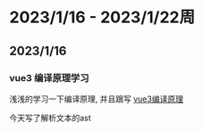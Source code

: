 # 2023/1/16 - 2023/1/22周

## 2023/1/16

### vue3 编译原理学习

浅浅的学习一下编译原理, 并且跟写
[vue3编译原理](https://github.com/iygxv/vue3_dev_v2)

今天写了解析文本的ast